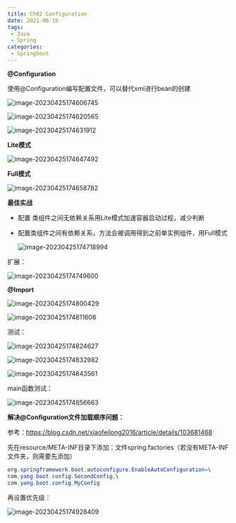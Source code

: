 ```yaml
---
title: Ch02 Configuration
date: 2021-06-10
tags:
 - Java
 - Spring
categories:
 - Springboot
---
```


**@Configuration**



使用@Configuration编写配置文件，可以替代xml进行bean的创建

![image-20230425174606745](https://markdown-1301334775.cos.eu-frankfurt.myqcloud.com/image-20230425174606745.png)

![image-20230425174620565](https://markdown-1301334775.cos.eu-frankfurt.myqcloud.com/image-20230425174620565.png)

![image-20230425174631912](https://markdown-1301334775.cos.eu-frankfurt.myqcloud.com/image-20230425174631912.png)



**Lite模式**

![image-20230425174647492](https://markdown-1301334775.cos.eu-frankfurt.myqcloud.com/image-20230425174647492.png)



**Full模式**

![image-20230425174658782](https://markdown-1301334775.cos.eu-frankfurt.myqcloud.com/image-20230425174658782.png)





**最佳实战**

+ 配置 类组件之间无依赖关系用Lite模式加速容器启动过程，减少判断

+ 配置类组件之间有依赖关系，方法会被调用得到之前单实例组件，用Full模式

  ![image-20230425174718994](https://markdown-1301334775.cos.eu-frankfurt.myqcloud.com/image-20230425174718994.png)



扩展：

![image-20230425174749600](https://markdown-1301334775.cos.eu-frankfurt.myqcloud.com/image-20230425174749600.png)



**@Import**

![image-20230425174800429](https://markdown-1301334775.cos.eu-frankfurt.myqcloud.com/image-20230425174800429.png)

![image-20230425174811606](https://markdown-1301334775.cos.eu-frankfurt.myqcloud.com/image-20230425174811606.png)



测试：

![image-20230425174824627](https://markdown-1301334775.cos.eu-frankfurt.myqcloud.com/image-20230425174824627.png)

![image-20230425174832982](https://markdown-1301334775.cos.eu-frankfurt.myqcloud.com/image-20230425174832982.png)

![image-20230425174843561](https://markdown-1301334775.cos.eu-frankfurt.myqcloud.com/image-20230425174843561.png)



main函数测试：

![image-20230425174856663](https://markdown-1301334775.cos.eu-frankfurt.myqcloud.com/image-20230425174856663.png)



**解决@Configuration文件加载顺序问题：**

参考：https://blog.csdn.net/xiaofeilong2016/article/details/103681468

先在resource/META-INF目录下添加：文件spring.factories（若没有META-INF文件夹，则需要先添加）

```java
org.springframework.boot.autoconfigure.EnableAutoConfiguration=\
com.yang.boot.config.SecondConfig,\
com.yang.boot.config.MyConfig
```

再设置优先级：

![image-20230425174928409](https://markdown-1301334775.cos.eu-frankfurt.myqcloud.com/image-20230425174928409.png)
